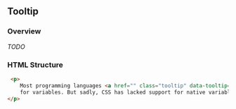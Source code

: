## Tooltip

### Overview
_TODO_

### HTML Structure
```html
 <p>
    Most programming languages <a href="" class="tooltip" data-tooltip="default tooltip">have support </a>
    for variables. But sadly, CSS has lacked support for native variables from the very beginning.
</p>
```
